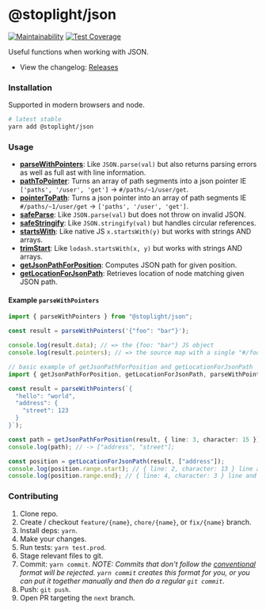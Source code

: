 # @stoplight/json

[![Maintainability](https://api.codeclimate.com/v1/badges/85d2215f8b1e8a15214f/maintainability)](https://codeclimate.com/github/stoplightio/json/maintainability) [![Test Coverage](https://api.codeclimate.com/v1/badges/85d2215f8b1e8a15214f/test_coverage)](https://codeclimate.com/github/stoplightio/json/test_coverage)

Useful functions when working with JSON.

- View the changelog: [Releases](https://github.com/stoplightio/json/releases)

### Installation

Supported in modern browsers and node.

```bash
# latest stable
yarn add @stoplight/json
```

### Usage

- **[parseWithPointers](https://stoplightio.github.io/json/globals.html#parsewithpointers)**: Like `JSON.parse(val)` but also returns parsing errors as well as full ast with line information.
- **[pathToPointer](https://stoplightio.github.io/json/globals.html#pathtopointer)**: Turns an array of path segments into a json pointer IE `['paths', '/user', 'get']` -> `#/paths/~1/user/get`.
- **[pointerToPath](https://stoplightio.github.io/json/globals.html#pointertopath)**: Turns a json pointer into an array of path segments IE `#/paths/~1/user/get` -> `['paths', '/user', 'get']`.
- **[safeParse](https://stoplightio.github.io/json/globals.html#safeparse)**: Like `JSON.parse(val)` but does not throw on invalid JSON.
- **[safeStringify](https://stoplightio.github.io/json/globals.html#safestringify)**: Like `JSON.stringify(val)` but handles circular references.
- **[startsWith](https://stoplightio.github.io/json/globals.html#startswith)**: Like native JS `x.startsWith(y)` but works with strings AND arrays.
- **[trimStart](https://stoplightio.github.io/json/globals.html#trimstart)**: Like `lodash.startsWith(x, y)` but works with strings AND arrays.
- **[getJsonPathForPosition](https://stoplightio.github.io/json/globals.html#getjsonpathforposition)**: Computes JSON path for given position.
- **[getLocationForJsonPath](https://stoplightio.github.io/json/globals.html#getlocationforjsonpath)**: Retrieves location of node matching given JSON path.

#### Example `parseWithPointers`

```ts
import { parseWithPointers } from "@stoplight/json";

const result = parseWithPointers('{"foo": "bar"}');

console.log(result.data); // => the {foo: "bar"} JS object
console.log(result.pointers); // => the source map with a single "#/foo" pointer that has position info for the foo property
```

```ts
// basic example of getJsonPathForPosition and getLocationForJsonPath
import { getJsonPathForPosition, getLocationForJsonPath, parseWithPointers } from "@stoplight/json";

const result = parseWithPointers(`{
  "hello": "world",
  "address": {
    "street": 123
  }
}`);

const path = getJsonPathForPosition(result, { line: 3, character: 15 }); // line and character are 0-based
console.log(path); // -> ["address", "street"];

const position = getLocationForJsonPath(result, ["address"]);
console.log(position.range.start); // { line: 2, character: 13 } line and character are 0-based
console.log(position.range.end); // { line: 4, character: 3 } line and character are 0-based
```

### Contributing

1. Clone repo.
2. Create / checkout `feature/{name}`, `chore/{name}`, or `fix/{name}` branch.
3. Install deps: `yarn`.
4. Make your changes.
5. Run tests: `yarn test.prod`.
6. Stage relevant files to git.
7. Commit: `yarn commit`. _NOTE: Commits that don't follow the [conventional](https://github.com/marionebl/commitlint/tree/master/%40commitlint/config-conventional) format will be rejected. `yarn commit` creates this format for you, or you can put it together manually and then do a regular `git commit`._
8. Push: `git push`.
9. Open PR targeting the `next` branch.
